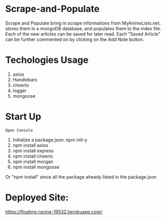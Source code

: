 # Scrape-and-Populate
Scrape and Populate bring in scrape informations from MyAnimeLists.net, stores them in a mongoDB database, and populates them to the index file. Each of the new articles can be saved for later read. Each "Saved Article" can be further commented on by clicking on the Add Note button.

# Techologies Usage
1.  axios
2.  Handlebars
3.  cheerio
4.  logger
5.  mongoose


# Start Up
    Open Console
1.  Initialize a package.json: npm init-y
2.  npm install axios
3.  npm install express
4.  npm install cheerio
5.  npm install morgan
6.  npm install mongoose

Or "npm install" since all the package already listed in the package.json 

# Deployed Site: 
https://floating-ravine-19532.herokuapp.com/
